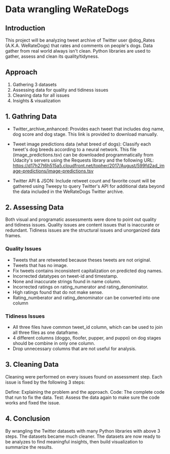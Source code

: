 # Data wrangling WeRateDogs

## Introduction
This project will be analyzing tweet archive of Twitter user @dog_Rates (A.K.A. WeRateDogs) that rates and comments on people's dogs. Data gather from real world always isn't clean. Python libraries are used to gather, assess and clean its quality/tidyness. 


## Approach
1. Gathering 3 datasets
2. Assessing data for quality and tidiness issues
3. Cleaning data for all issues
4. Insights & visualization
 

## 1. Gathring Data
- Twitter_archive_enhanced: Provides each tweet that includes dog name, dog score and dog stage. This link is provided to download manually.

- Tweet image predictions data (what breed of dogs): Classify each tweet's dog breeds according to a neural network. This file (image_predictions.tsv) can be downloaded programmatically from Udacity's servers using the Requests library and the following URL: https://d17h27t6h515a5.cloudfront.net/topher/2017/August/599fd2ad_image-predictions/image-predictions.tsv

- Twitter API & JSON: Include retweet count and favorite count will be gathered using Tweepy to query Twitter's API for additional data beyond the data included in the WeRateDogs Twitter archive.

## 2. Assessing Data
Both visual and programatic assessments were done to point out quality and tidiness issues. Quality issues are content issues that is inaccurate or redundant. Tidiness issues are the structural issues and unorganized data frames.

### Quality Issues
- Tweets that are retweeted because theses tweets are not original.
- Tweets that has no image.
- Fix tweets contains inconsistent capitalization on predicted dog names.
- Incorrected datatypes on tweet-id and timestamp.
- None and inaccurate strings found in name column.
- Incorrected ratings on rating_numerator and rating_denominator.
- High ratings found that do not make sense.
- Rating_numberator and rating_denominator can be converted into one column

### Tidiness Issues
- All three files have common tweet_id column, which can be used to join all three files as one dataframe.
- 4 different columns (doggo, floofer, pupper, and puppo) on dog stages should be combine in only one column.
- Drop unnecessary columns that are not useful for analysis.

## 3. Cleaning Data
Cleaning were performed on every issues found on assessment step. Each issue is fixed by the following 3 steps:

Define: Explaining the problem and the approach.
Code: The complete code that run to fix the data.
Test: Assess the data again to make sure the code works and fixed the issue.

## 4. Conclusion
By wrangling the Twitter datasets with many Python libraries with above 3 steps. The datasets became much cleaner. The datasets are now ready to be analyzes to find meaningful insights, then build visualization to summarize the results.
